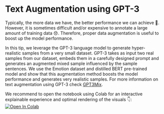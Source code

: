 # Text Augmentation using GPT-3

Typically, the more data we have, the better performance we can achieve 🤙. However, it is sometimes difficult and/or expensive to annotate a large amount of training data 😞. Therefore, proper data augmentation is useful to boost up the model performance.

In this tip, we leverage the GPT-3 language model to generate hyper-realistic samples from a very small dataset. GPT-3 takes as input two real samples from our dataset, embeds them in a carefully designed prompt and generates an augmented mixed sample influenced by the sample sentences. We use the Emotion dataset and distilled BERT pre-trained model and show that this augmentation method boosts the model performance and generates very realistic samples. For more information on text augmentation using GPT-3 check [GPT3Mix](https://arxiv.org/pdf/2104.08826.pdf).

We recommend to open the notebook using Colab for an interactive explainable experience and optimal rendering of the visuals 👇:
[![Open In Colab](https://colab.research.google.com/assets/colab-badge.svg)](https://colab.research.google.com/github/ml6team/quick-tips/blob/feature%2Fnlp_gpt3mix/nlp/2021_11_25_gpt3mix/nlp_gpt3mix.ipynb)
